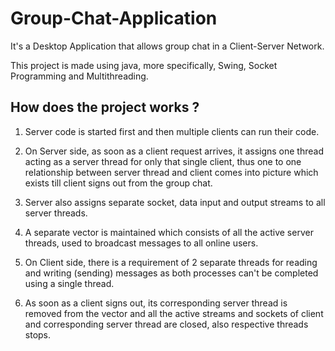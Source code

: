 # Group-Chat-Application
It's a Desktop Application that allows group chat in a Client-Server Network.

This project is made using java, more specifically, Swing, Socket Programming and Multithreading.

## How does the project works ?

1. Server code is started first and then multiple clients can run their code.

2. On Server side, as soon as a client request arrives, it assigns one thread acting as a server thread for only that single client, thus one to one relationship between server thread and client comes into picture which exists till client signs out from the group chat.

3. Server also assigns separate socket, data input and output streams to all server threads.

4. A separate vector is maintained which consists of all the active server threads, used to broadcast messages to all online users. 

5. On Client side, there is a requirement of 2 separate threads for reading and writing (sending) messages as both processes can't be completed using a single thread.

6. As soon as a client signs out, its corresponding server thread is removed from the vector and all the active streams and sockets of client and corresponding server thread are closed, also respective threads stops.
